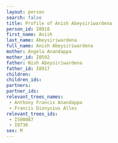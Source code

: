 ```yaml
---
layout: person
search: false
title: Profile of Anish Abeysiriwardena
person_id: I0918
first_name: Anish
last_name: Abeysiriwardena
full_name: Anish Abeysiriwardena
mother: Angela Anandappa
mother_id: I0592
father: Nish Abeysiriwardena
father_id: I0917
children:
children_ids:
partners:
partner_ids:
relevant_trees_names:
 - Anthony Francis Anandappa
 - Francis Dionysius Alles
relevant_trees_ids:
 - I500087
 - I0736
sex: M
---
```


